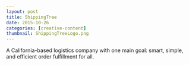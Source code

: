 ```yaml
---
layout: post
title: ShippingTree
date: 2015-10-26
categories: [creative-content]
thumbnail: ShippingTreeLogo.png
---
```

<p>A California-based logistics company with one main goal: smart, simple, and efficient order fulfillment for all.</p>  


